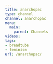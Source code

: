 ```yaml
---
title: anarchopac
type: channel
channel: anarchopac
menu:
  main:
    parent: Channels
videos:
tags:
- breadtube
- feminism
url: /anarchopac/
---
```

